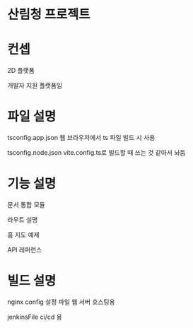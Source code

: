 # 산림청 프로젝트

# 컨셉

2D 플랫폼

개발자 지원 플랫폼임

# 파일 설명

tsconfig.app.json
웹 브라우저에서 ts 파일 빌드 시 사용

tsconfig.node.json
vite.config.ts로 빌드할 때 쓰는 것 같아서 놔둠

# 기능 설명

문서 통합 모듈

라우트 설명

홈
지도 예제

API 레퍼런스

# 빌드 설명

nginx config 설정 파일
웹 서버 호스팅용

jenkinsFile
ci/cd 용
